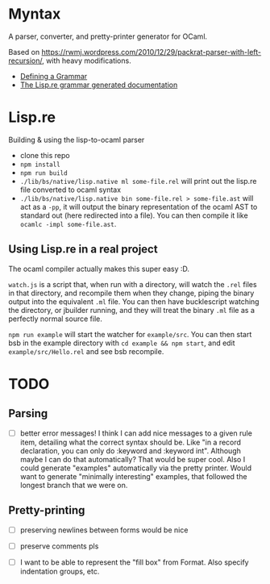 
# Myntax
A parser, converter, and pretty-printer generator for OCaml.

Based on https://rwmj.wordpress.com/2010/12/29/packrat-parser-with-left-recursion/, with heavy modifications.

- [Defining a Grammar](docs/Grammar.md)
- [The Lisp.re grammar generated documentation](docs/LispGrammar.md)


# Lisp.re

Building & using the lisp-to-ocaml parser

- clone this repo
- `npm install`
- `npm run build`
- `./lib/bs/native/lisp.native ml some-file.rel` will print out the lisp.re file converted to ocaml syntax
- `./lib/bs/native/lisp.native bin some-file.rel > some-file.ast` will act as a `-pp`, it will output the binary representation of the ocaml AST to standard out (here redirected into a file). You can then compile it like `ocamlc -impl some-file.ast`.

## Using Lisp.re in a real project

The ocaml compiler actually makes this super easy :D.

`watch.js` is a script that, when run with a directory, will watch the `.rel` files in that directory, and recompile them when they change, piping the binary output into the equivalent `.ml` file. You can then have bucklescript watching the directory, or jbuilder running, and they will treat the binary `.ml` file as a perfectly normal source file.

`npm run example` will start the watcher for `example/src`. You can then start bsb in the example directory with `cd example && npm start`, and edit `example/src/Hello.rel` and see bsb recompile.

# TODO

## Parsing

- [ ] better error messages! I think I can add nice messages to a given rule item, detailing what the correct syntax should be. Like "in a record declaration, you can only do :keyword and :keyword int". Although maybe I can do that automatically? That would be super cool. Also I could generate "examples" automatically via the pretty printer. Would want to generate "minimally interesting" examples, that followed the longest branch that we were on.

## Pretty-printing

- [ ] preserving newlines between forms would be nice
- [ ] preserve comments pls
- [ ] I want to be able to represent the "fill box" from Format. Also specify indentation groups, etc.



